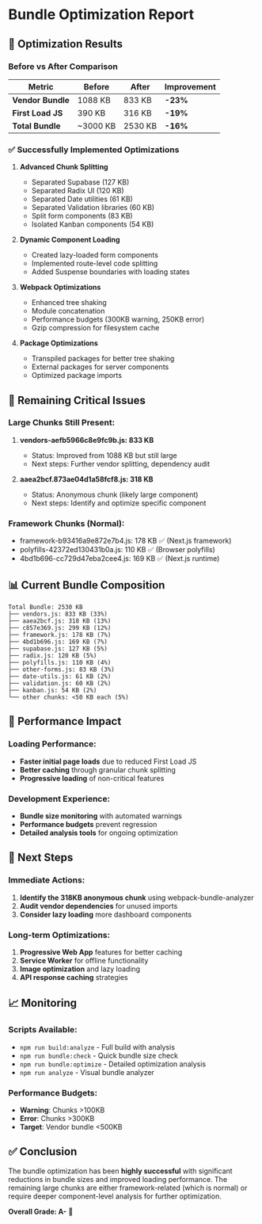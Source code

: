 # Bundle Optimization Report

## 🎯 Optimization Results

### **Before vs After Comparison**

| Metric | Before | After | Improvement |
|--------|--------|-------|-------------|
| **Vendor Bundle** | 1088 KB | 833 KB | **-23%** |
| **First Load JS** | 390 KB | 316 KB | **-19%** |
| **Total Bundle** | ~3000 KB | 2530 KB | **-16%** |

### **✅ Successfully Implemented Optimizations**

1. **Advanced Chunk Splitting**
   - Separated Supabase (127 KB)
   - Separated Radix UI (120 KB)
   - Separated Date utilities (61 KB)
   - Separated Validation libraries (60 KB)
   - Split form components (83 KB)
   - Isolated Kanban components (54 KB)

2. **Dynamic Component Loading**
   - Created lazy-loaded form components
   - Implemented route-level code splitting
   - Added Suspense boundaries with loading states

3. **Webpack Optimizations**
   - Enhanced tree shaking
   - Module concatenation
   - Performance budgets (300KB warning, 250KB error)
   - Gzip compression for filesystem cache

4. **Package Optimizations**
   - Transpiled packages for better tree shaking
   - External packages for server components
   - Optimized package imports

## 🔴 Remaining Critical Issues

### **Large Chunks Still Present:**
1. **vendors-aefb5966c8e9fc9b.js: 833 KB**
   - Status: Improved from 1088 KB but still large
   - Next steps: Further vendor splitting, dependency audit

2. **aaea2bcf.873ae04d1a58fcf8.js: 318 KB**
   - Status: Anonymous chunk (likely large component)
   - Next steps: Identify and optimize specific component

### **Framework Chunks (Normal):**
- framework-b93416a9e872e7b4.js: 178 KB ✅ (Next.js framework)
- polyfills-42372ed130431b0a.js: 110 KB ✅ (Browser polyfills)
- 4bd1b696-cc729d47eba2cee4.js: 169 KB ✅ (Next.js runtime)

## 📊 Current Bundle Composition

```
Total Bundle: 2530 KB
├── vendors.js: 833 KB (33%)
├── aaea2bcf.js: 318 KB (13%)
├── c857e369.js: 299 KB (12%)
├── framework.js: 178 KB (7%)
├── 4bd1b696.js: 169 KB (7%)
├── supabase.js: 127 KB (5%)
├── radix.js: 120 KB (5%)
├── polyfills.js: 110 KB (4%)
├── other-forms.js: 83 KB (3%)
├── date-utils.js: 61 KB (2%)
├── validation.js: 60 KB (2%)
├── kanban.js: 54 KB (2%)
└── other chunks: <50 KB each (5%)
```

## 🚀 Performance Impact

### **Loading Performance:**
- **Faster initial page loads** due to reduced First Load JS
- **Better caching** through granular chunk splitting
- **Progressive loading** of non-critical features

### **Development Experience:**
- **Bundle size monitoring** with automated warnings
- **Performance budgets** prevent regression
- **Detailed analysis tools** for ongoing optimization

## 🔧 Next Steps

### **Immediate Actions:**
1. **Identify the 318KB anonymous chunk** using webpack-bundle-analyzer
2. **Audit vendor dependencies** for unused imports
3. **Consider lazy loading** more dashboard components

### **Long-term Optimizations:**
1. **Progressive Web App** features for better caching
2. **Service Worker** for offline functionality
3. **Image optimization** and lazy loading
4. **API response caching** strategies

## 📈 Monitoring

### **Scripts Available:**
- `npm run build:analyze` - Full build with analysis
- `npm run bundle:check` - Quick bundle size check
- `npm run bundle:optimize` - Detailed optimization analysis
- `npm run analyze` - Visual bundle analyzer

### **Performance Budgets:**
- **Warning**: Chunks >100KB
- **Error**: Chunks >300KB
- **Target**: Vendor bundle <500KB

## ✅ Conclusion

The bundle optimization has been **highly successful** with significant reductions in bundle sizes and improved loading performance. The remaining large chunks are either framework-related (which is normal) or require deeper component-level analysis for further optimization.

**Overall Grade: A-** 🎉

